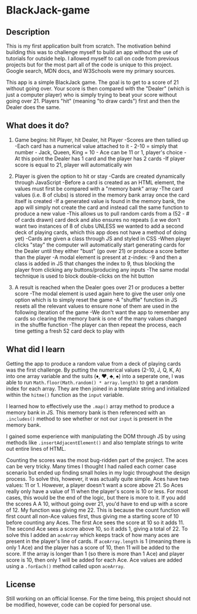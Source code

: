 # BlackJack-game

## Description

This is my first application built from scratch. The motivation behind building this was to challenge myself to build an app without the use of tutorials for outside help. I allowed myself to call on code from previous projects but for the most part all of the code is unique to this project. Google search, MDN docs, and W3Schools were my primary sources.

This app is a simple BlackJack game. The goal is to get to a score of 21 without going over. Your score is then compared with the "Dealer" (which is just a computer player) who is simply trying to beat your score without going over 21. Players "hit" (meaning "to draw cards") first and then the Dealer does the same. 

## What does it do?

1. Game begins: hit Player, hit Dealer, hit Player
    -Scores are then tallied up 
    -Each card has a numerical value attached to it
        - 2-10 = simply that number
        - Jack, Queen, King = 10
        - Ace can be 11 or 1, player's choice
    -At this point the Dealer has 1 card and the player has 2 cards
    -If player score is equal to 21, player will automatically win

2. Player is given the option to hit or stay
    -Cards are created dynamically through JavaScript
        -Before a card is created as an HTML element, the values must first be compared with a "memory bank" array
        -The card values (i.e. 8 of clubs) is stored in the memory bank array once the card itself is created
        -If a generated value is found in the memory bank, the app will simply not create the card and instead call the same function to produce a new value
        -This allows us to pull random cards from a (52 - # of cards drawn) card deck and also ensures no repeats (i.e we don't want two instances of 8 of clubs UNLESS we wanted to add a second deck of playing cards, which this app does not have a method of doing yet)
        -Cards are given a class through JS and styled in CSS
    -When player clicks "stay" the computer will automatically start generating cards for the Dealer until they either "bust" (go over 21) or produce a score better than the player
        -A modal element is present at z-index: -9 and then a class is added in JS that changes the index to 9, thus blocking the player from clicking any buttons/producing any inputs
        -The same modal technique is used to block double-clicks on the hit button

3. A result is reached when the Dealer goes over 21 or produces a better score
    -The modal element is used again here to give the user only one option which is to simply reset the game
        -A "shuffle" function in JS resets all the relevant values to ensure none of them are used in the following iteration of the game
        -We don't want the app to remember any cards so clearing the memory bank is one of the many values changed in the shuffle function
    -The player can then repeat the process, each time getting a fresh 52 card deck to play with

## What did I learn

Getting the app to produce a random value from a deck of playing cards was the first challenge. By putting the numerical values (2-10, J, Q, K, A) into one array variable and the suits (♦, ♥, ♣, ♠) into a seperate one, I was able to run `Math.floor(Math.random() * array.length)` to get a random index for each array. They are then joined in a template string and initialized within the `hitme()` function as the `input` variable. 

I learned how to effectively use the `.map()` array method to produce a memory bank in JS. This memory bank is then referenced with an `.includes()` method to see whether or not our `input` is present in the memory bank.

I gained some experience with manipulating the DOM through JS by using methods like `.insertAdjacentElement()` and also template strings to write out entire lines of HTML.

Counting the scores was the most bug-ridden part of the project. The aces can be very tricky. Many times I thought I had nailed each corner case scenario but ended up finding small holes in my logic throughout the design process. To solve this, however, it was actually quite simple. Aces have two values: 11 or 1. However, a player doesn't want a score above 21. So Aces really only have a value of 11 when the player's score is 10 or less. For most cases, this would be the end of the logic, but there is more to it. If you add the scores A A 10, without going over 21, you'd have to end up with a score of 12. My function was giving me 22. This is because the count function will first count all non-Ace values first, thus giving me a starting score of 10 before counting any Aces. The first Ace sees the score at 10 so it adds 11. The second Ace sees a score above 10, so it adds 1, giving a total of 22. To solve this I added an `aceArray` which keeps track of how many aces are present in the player's line of cards. If `aceArray.length` is 1 (meaning there is only 1 Ace) and the player has a score of 10, then 11 will be added to the score. If the array is longer than 1 (so there is more than 1 Ace) and player score is 10, then only 1 will be added for each Ace. Ace values are added using a `.forEach()` method called upon `aceArray`.

## License

Still working on an official license. For the time being, this project should not be modified, however, code can be copied for personal use.